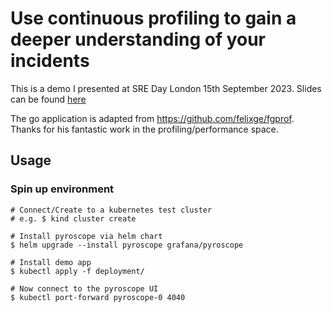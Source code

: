 # Use continuous profiling to gain a deeper understanding of your incidents

This is a demo I presented at SRE Day London 15th September 2023. Slides can be found [here](https://docs.google.com/presentation/d/1DRr7AmOMPch-Zh6hVpj70EOG9sHlrmVoyaTpXk3QTfs/edit?usp=sharing)

The go application is adapted from https://github.com/felixge/fgprof. Thanks for his fantastic work in the profiling/performance space.

## Usage

### Spin up environment

```
# Connect/Create to a kubernetes test cluster
# e.g. $ kind cluster create

# Install pyroscope via helm chart
$ helm upgrade --install pyroscope grafana/pyroscope

# Install demo app
$ kubectl apply -f deployment/

# Now connect to the pyroscope UI
$ kubectl port-forward pyroscope-0 4040
```
